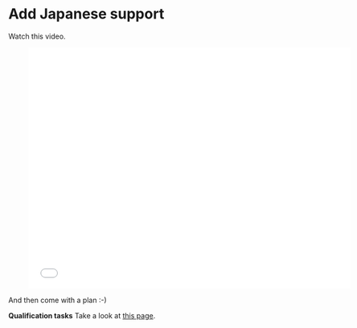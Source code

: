 
# Add Japanese support

Watch this video.

<div class="video">
    <figure>
        <iframe width="640" height="480" src="//www.youtube.com/embed/7QhwgrOrnyE" frameborder="0" allowfullscreen></iframe>
    </figure>
</div>
And then come with a plan :-) 

**Qualification tasks**
Take a look at [this page](/ccextractor-wiki-test/2020/03/05/public-gsoc-takehome).

